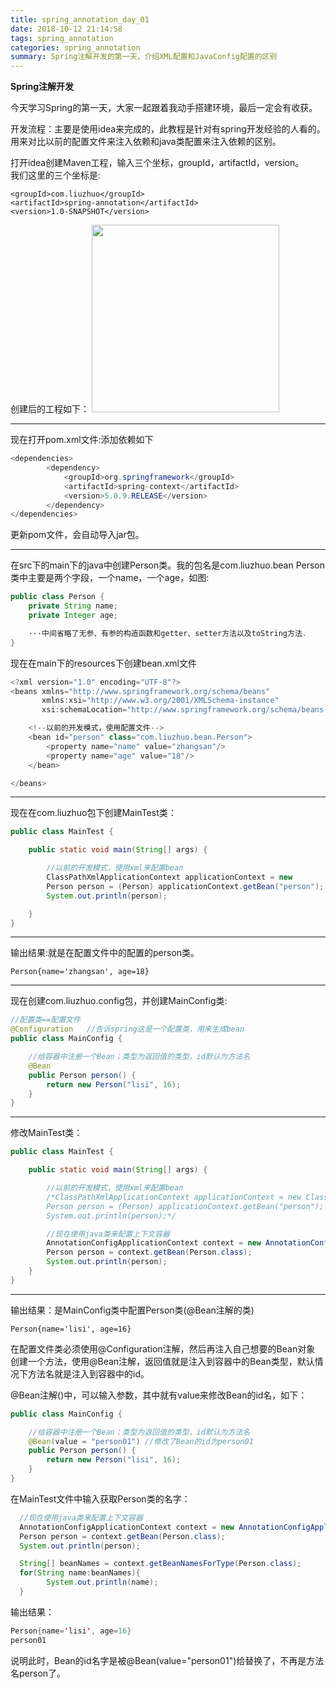 ```yaml
---
title: spring_annotation_day_01
date: 2018-10-12 21:14:58
tags: spring_annotation
categories: spring_annotation
summary: Spring注解开发的第一天，介绍XML配置和JavaConfig配置的区别  
---
```

**Spring注解开发**  

今天学习Spring的第一天，大家一起跟着我动手搭建环境，最后一定会有收获。
<!--more-->

开发流程：主要是使用idea来完成的，此教程是针对有spring开发经验的人看的。用来对比以前的配置文件来注入依赖和java类配置来注入依赖的区别。  

打开idea创建Maven工程，输入三个坐标，groupId，artifactId，version。  
我们这里的三个坐标是:  

```
<groupId>com.liuzhuo</groupId>
<artifactId>spring-annotation</artifactId>
<version>1.0-SNAPSHOT</version>
```

创建后的工程如下：
<img src="https://gakkil.gitee.io/gakkil-image/spring_annotation/day01/20181012212912.png" style="width:300px; heigh:300px"/>

---
现在打开pom.xml文件:添加依赖如下
```java
<dependencies>
        <dependency>
            <groupId>org.springframework</groupId>
            <artifactId>spring-context</artifactId>
            <version>5.0.9.RELEASE</version>
        </dependency>
</dependencies>
```
更新pom文件，会自动导入jar包。 

---
在src下的main下的java中创建Person类。我的包名是com.liuzhuo.bean
Person类中主要是两个字段，一个name，一个age，如图:
```java
public class Person {
    private String name;
    private Integer age;

    ···中间省略了无参、有参的构造函数和getter、setter方法以及toString方法.    
}
```
现在在main下的resources下创建bean.xml文件  

```java
<?xml version="1.0" encoding="UTF-8"?>
<beans xmlns="http://www.springframework.org/schema/beans"
       xmlns:xsi="http://www.w3.org/2001/XMLSchema-instance"
       xsi:schemaLocation="http://www.springframework.org/schema/beans http://www.springframework.org/schema/beans/spring-beans.xsd">

    <!--以前的开发模式，使用配置文件-->
    <bean id="person" class="com.liuzhuo.bean.Person">
        <property name="name" value="zhangsan"/>
        <property name="age" value="18"/>
    </bean>

</beans>
```
---

现在在com.liuzhuo包下创建MainTest类：  
```java
public class MainTest {

    public static void main(String[] args) {

        //以前的开发模式，使用xml来配置bean
        ClassPathXmlApplicationContext applicationContext = new                			ClassPathXmlApplicationContext("bean.xml");
        Person person = (Person) applicationContext.getBean("person");
        System.out.println(person);

    }
}
```
---
输出结果:就是在配置文件中的配置的person类。

``Person{name='zhangsan', age=18}``

---

现在创建com.liuzhuo.config包，并创建MainConfig类:
```java
//配置类==配置文件
@Configuration   //告诉spring这是一个配置类，用来生成bean
public class MainConfig {

    //给容器中注册一个Bean；类型为返回值的类型，id默认为方法名
    @Bean
    public Person person() {
        return new Person("lisi", 16);
    }
}
```
---
修改MainTest类：  
```java
public class MainTest {

    public static void main(String[] args) {

        //以前的开发模式，使用xml来配置bean
        /*ClassPathXmlApplicationContext applicationContext = new ClassPathXmlApplicationContext("bean.xml");
        Person person = (Person) applicationContext.getBean("person");
        System.out.println(person);*/

        //现在使用java类来配置上下文容器
        AnnotationConfigApplicationContext context = new AnnotationConfigApplicationContext(MainConfig.class);
        Person person = context.getBean(Person.class);
        System.out.println(person);
    }
}
```
---
输出结果：是MainConfig类中配置Person类(@Bean注解的类) 

``Person{name='lisi', age=16}``

在配置文件类必须使用@Configuration注解，然后再注入自己想要的Bean对象
创建一个方法，使用@Bean注解，返回值就是注入到容器中的Bean类型，默认情况下方法名就是注入到容器中的id。  

@Bean注解()中，可以输入参数，其中就有value来修改Bean的id名，如下：
```java
public class MainConfig {

    //给容器中注册一个Bean；类型为返回值的类型，id默认为方法名
    @Bean(value = "person01") //修改了Bean的id为person01
    public Person person() {
        return new Person("lisi", 16);
    }
}

```

在MainTest文件中输入获取Person类的名字：

```java
  //现在使用java类来配置上下文容器
  AnnotationConfigApplicationContext context = new AnnotationConfigApplicationContext(MainConfig.class);
  Person person = context.getBean(Person.class);
  System.out.println(person);

  String[] beanNames = context.getBeanNamesForType(Person.class);
  for(String name:beanNames){
	    System.out.println(name);
  }
```

输出结果： 

```java
Person{name='lisi', age=16}
person01
```
说明此时，Bean的id名字是被@Bean(value="person01")给替换了，不再是方法名person了。


